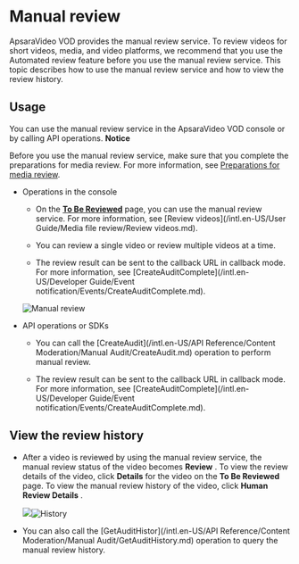 Manual review 
==================================

ApsaraVideo VOD provides the manual review service. To review videos for short videos, media, and video platforms, we recommend that you use the Automated review feature before you use the manual review service. This topic describes how to use the manual review service and how to view the review history.

Usage 
--------------------------

You can use the manual review service in the ApsaraVideo VOD console or by calling API operations.
**Notice**

Before you use the manual review service, make sure that you complete the preparations for media review. For more information, see [Preparations for media review](~~100662~~).

* Operations in the console

  * On the **[To Be Reviewed](https://vod.console.aliyun.com/settings/workflow#/check/video)** page, you can use the manual review service. For more information, see [Review videos](/intl.en-US/User Guide/Media file review/Review videos.md).

    
  
  * You can review a single video or review multiple videos at a time.

    
  
  * The review result can be sent to the callback URL in callback mode. For more information, see [CreateAuditComplete](/intl.en-US/Developer Guide/Event notification/Events/CreateAuditComplete.md).

    
  

  

  ![Manual review](https://static-aliyun-doc.oss-accelerate.aliyuncs.com/assets/img/en-US/6563401161/p181840.png)
  

* API operations or SDKs

  * You can call the [CreateAudit](/intl.en-US/API Reference/Content Moderation/Manual Audit/CreateAudit.md) operation to perform manual review.

    
  
  * The review result can be sent to the callback URL in callback mode. For more information, see [CreateAuditComplete](/intl.en-US/Developer Guide/Event notification/Events/CreateAuditComplete.md).

    
  

  




View the review history 
--------------------------------------------

* After a video is reviewed by using the manual review service, the manual review status of the video becomes **Review** . To view the review details of the video, click **Details** for the video on the **To Be Reviewed** page. To view the manual review history of the video, click **Human Review Details** .

  ![](https://static-aliyun-doc.oss-accelerate.aliyuncs.com/assets/img/en-US/6563401161/p178349.jpg)![History](https://static-aliyun-doc.oss-accelerate.aliyuncs.com/assets/img/en-US/6563401161/p181846.png)
  

* You can also call the [GetAuditHistor](/intl.en-US/API Reference/Content Moderation/Manual Audit/GetAuditHistory.md) operation to query the manual review history.

  



